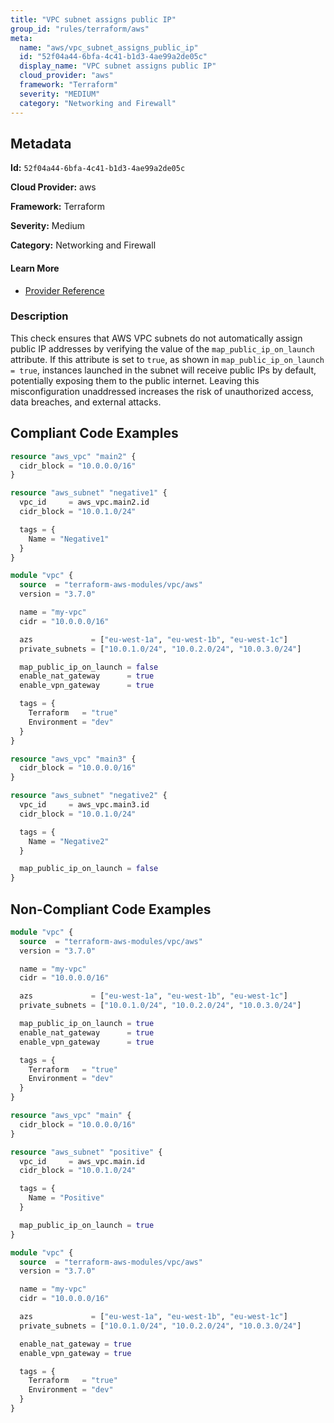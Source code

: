 ```yaml
---
title: "VPC subnet assigns public IP"
group_id: "rules/terraform/aws"
meta:
  name: "aws/vpc_subnet_assigns_public_ip"
  id: "52f04a44-6bfa-4c41-b1d3-4ae99a2de05c"
  display_name: "VPC subnet assigns public IP"
  cloud_provider: "aws"
  framework: "Terraform"
  severity: "MEDIUM"
  category: "Networking and Firewall"
---
```

## Metadata

**Id:** `52f04a44-6bfa-4c41-b1d3-4ae99a2de05c`

**Cloud Provider:** aws

**Framework:** Terraform

**Severity:** Medium

**Category:** Networking and Firewall

#### Learn More

 - [Provider Reference](https://registry.terraform.io/providers/hashicorp/aws/latest/docs/resources/subnet#map_public_ip_on_launch)

### Description

 This check ensures that AWS VPC subnets do not automatically assign public IP addresses by verifying the value of the `map_public_ip_on_launch` attribute. If this attribute is set to `true`, as shown in `map_public_ip_on_launch = true`, instances launched in the subnet will receive public IPs by default, potentially exposing them to the public internet. Leaving this misconfiguration unaddressed increases the risk of unauthorized access, data breaches, and external attacks.


## Compliant Code Examples
```terraform
resource "aws_vpc" "main2" {
  cidr_block = "10.0.0.0/16"
}

resource "aws_subnet" "negative1" {
  vpc_id     = aws_vpc.main2.id
  cidr_block = "10.0.1.0/24"

  tags = {
    Name = "Negative1"
  }
}

```

```terraform
module "vpc" {
  source  = "terraform-aws-modules/vpc/aws"
  version = "3.7.0"

  name = "my-vpc"
  cidr = "10.0.0.0/16"

  azs             = ["eu-west-1a", "eu-west-1b", "eu-west-1c"]
  private_subnets = ["10.0.1.0/24", "10.0.2.0/24", "10.0.3.0/24"]

  map_public_ip_on_launch = false
  enable_nat_gateway      = true
  enable_vpn_gateway      = true

  tags = {
    Terraform   = "true"
    Environment = "dev"
  }
}

```

```terraform
resource "aws_vpc" "main3" {
  cidr_block = "10.0.0.0/16"
}

resource "aws_subnet" "negative2" {
  vpc_id     = aws_vpc.main3.id
  cidr_block = "10.0.1.0/24"

  tags = {
    Name = "Negative2"
  }

  map_public_ip_on_launch = false
}

```
## Non-Compliant Code Examples
```terraform
module "vpc" {
  source  = "terraform-aws-modules/vpc/aws"
  version = "3.7.0"

  name = "my-vpc"
  cidr = "10.0.0.0/16"

  azs             = ["eu-west-1a", "eu-west-1b", "eu-west-1c"]
  private_subnets = ["10.0.1.0/24", "10.0.2.0/24", "10.0.3.0/24"]

  map_public_ip_on_launch = true
  enable_nat_gateway      = true
  enable_vpn_gateway      = true

  tags = {
    Terraform   = "true"
    Environment = "dev"
  }
}

```

```terraform
resource "aws_vpc" "main" {
  cidr_block = "10.0.0.0/16"
}

resource "aws_subnet" "positive" {
  vpc_id     = aws_vpc.main.id
  cidr_block = "10.0.1.0/24"

  tags = {
    Name = "Positive"
  }

  map_public_ip_on_launch = true
}

```

```terraform
module "vpc" {
  source  = "terraform-aws-modules/vpc/aws"
  version = "3.7.0"

  name = "my-vpc"
  cidr = "10.0.0.0/16"

  azs             = ["eu-west-1a", "eu-west-1b", "eu-west-1c"]
  private_subnets = ["10.0.1.0/24", "10.0.2.0/24", "10.0.3.0/24"]

  enable_nat_gateway = true
  enable_vpn_gateway = true

  tags = {
    Terraform   = "true"
    Environment = "dev"
  }
}

```